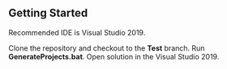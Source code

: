 ## Getting Started
Recommended IDE is Visual Studio 2019.

Clone the repository and checkout to the **Test** branch. Run **GenerateProjects.bat**. Open solution in the Visual Studio 2019.
